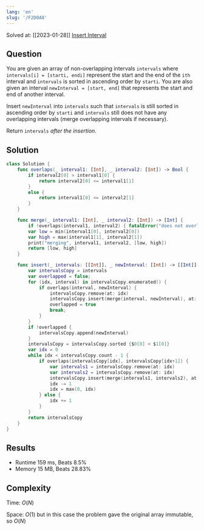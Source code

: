 ```yaml
---
lang: 'en'
slug: '/F2D0A8'
---
```


Solved at: [[2023-01-28]]
[Insert Interval](https://leetcode.com/problems/insert-interval)

## Question

You are given an array of non-overlapping intervals `intervals` where `intervals[i] = [starti, endi]` represent the start and the end of the `ith` interval and `intervals` is sorted in ascending order by `starti`. You are also given an interval `newInterval = [start, end]` that represents the start and end of another interval.

Insert `newInterval` into `intervals` such that `intervals` is still sorted in ascending order by `starti` and `intervals` still does not have any overlapping intervals (merge overlapping intervals if necessary).

Return `intervals` _after the insertion_.

## Solution

```swift
class Solution {
    func overlaps(_ interval1: [Int], _ interval2: [Int]) -> Bool {
        if interval2[0] > interval1[0] {
            return interval2[0] <= interval1[1]
        }
        else {
            return interval1[0] <= interval2[1]
        }
    }

    func merge(_ interval1: [Int], _ interval2: [Int]) -> [Int] {
        if !overlaps(interval1, interval2) { fatalError("does not overlap") }
        var low = min(interval1[0], interval2[0])
        var high = max(interval1[1], interval2[1])
        print("merging", interval1, interval2, [low, high])
        return [low, high]
    }

    func insert(_ intervals: [[Int]], _ newInterval: [Int]) -> [[Int]] {
        var intervalsCopy = intervals
        var overlapped = false;
        for (idx, interval) in intervalsCopy.enumerated() {
            if overlaps(interval, newInterval) {
                intervalsCopy.remove(at: idx)
                intervalsCopy.insert(merge(interval, newInterval), at: idx)
                overlapped = true
                break;
            }
        }
        if !overlapped {
            intervalsCopy.append(newInterval)
        }
        intervalsCopy = intervalsCopy.sorted {$0[0] < $1[0]}
        var idx = 0
        while idx < intervalsCopy.count - 1 {
            if overlaps(intervalsCopy[idx], intervalsCopy[idx+1]) {
                var intervals1 = intervalsCopy.remove(at: idx)
                var intervals2 = intervalsCopy.remove(at: idx)
                intervalsCopy.insert(merge(intervals1, intervals2), at: idx)
                idx -= 1
                idx = max(0, idx)
            } else {
                idx += 1
            }
        }
        return intervalsCopy
    }
}
```

## Results

- Runtime 159 ms, Beats 8.5%
- Memory 15 MB, Beats 28.83%

## Complexity

Time: $O(N)$

Space: $O(1)$ but in this case the problem gave the original array immutable, so $O(N)$
